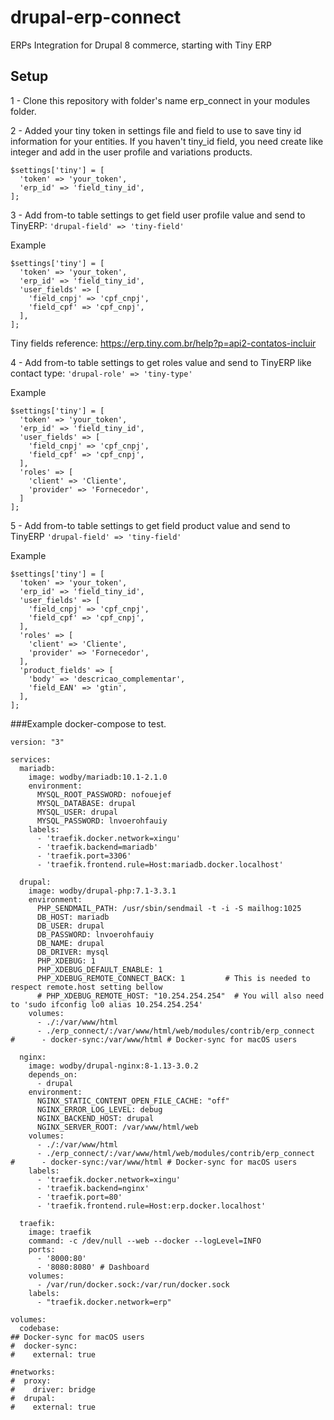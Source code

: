# drupal-erp-connect
ERPs Integration for Drupal 8 commerce, starting with Tiny ERP

## Setup
1 - Clone this repository with folder's name erp_connect in your modules folder.

2 - Added your tiny token in settings file and 
field to use to save tiny id information for your entities. If you haven't tiny_id field, you need create like integer and add in the user profile and variations products.
```
$settings['tiny'] = [
  'token' => 'your_token',
  'erp_id' => 'field_tiny_id',
];
```

3 - Add from-to table settings to get field user profile value and send to TinyERP: 
`'drupal-field' => 'tiny-field'`

Example
```
$settings['tiny'] = [
  'token' => 'your_token',
  'erp_id' => 'field_tiny_id',
  'user_fields' => [
    'field_cnpj' => 'cpf_cnpj',
    'field_cpf' => 'cpf_cnpj',
  ],
];
```
Tiny fields reference: https://erp.tiny.com.br/help?p=api2-contatos-incluir

4 - Add from-to table settings to get roles value and send to TinyERP like contact type: 
`'drupal-role' => 'tiny-type'`

Example
```
$settings['tiny'] = [
  'token' => 'your_token',
  'erp_id' => 'field_tiny_id',
  'user_fields' => [
    'field_cnpj' => 'cpf_cnpj',
    'field_cpf' => 'cpf_cnpj',
  ],
  'roles' => [
    'client' => 'Cliente',
    'provider' => 'Fornecedor',
  ]
];

```

5 - Add from-to table settings to get field product value and send to TinyERP
`'drupal-field' => 'tiny-field'`

Example
```
$settings['tiny'] = [
  'token' => 'your_token',
  'erp_id' => 'field_tiny_id',
  'user_fields' => [
    'field_cnpj' => 'cpf_cnpj',
    'field_cpf' => 'cpf_cnpj',
  ],
  'roles' => [
    'client' => 'Cliente',
    'provider' => 'Fornecedor',
  ],
  'product_fields' => [
    'body' => 'descricao_complementar',
    'field_EAN' => 'gtin',
  ],
];

```

###Example docker-compose to test.

```docker-compose
version: "3"

services:
  mariadb:
    image: wodby/mariadb:10.1-2.1.0
    environment:
      MYSQL_ROOT_PASSWORD: nofouejef
      MYSQL_DATABASE: drupal
      MYSQL_USER: drupal
      MYSQL_PASSWORD: lnvoerohfauiy
    labels:
      - 'traefik.docker.network=xingu'
      - 'traefik.backend=mariadb'
      - 'traefik.port=3306'
      - 'traefik.frontend.rule=Host:mariadb.docker.localhost'

  drupal:
    image: wodby/drupal-php:7.1-3.3.1
    environment:
      PHP_SENDMAIL_PATH: /usr/sbin/sendmail -t -i -S mailhog:1025
      DB_HOST: mariadb
      DB_USER: drupal
      DB_PASSWORD: lnvoerohfauiy
      DB_NAME: drupal
      DB_DRIVER: mysql
      PHP_XDEBUG: 1
      PHP_XDEBUG_DEFAULT_ENABLE: 1
      PHP_XDEBUG_REMOTE_CONNECT_BACK: 1         # This is needed to respect remote.host setting bellow
      # PHP_XDEBUG_REMOTE_HOST: "10.254.254.254"  # You will also need to 'sudo ifconfig lo0 alias 10.254.254.254'
    volumes:
      - ./:/var/www/html
      - ./erp_connect/:/var/www/html/web/modules/contrib/erp_connect
#      - docker-sync:/var/www/html # Docker-sync for macOS users

  nginx:
    image: wodby/drupal-nginx:8-1.13-3.0.2
    depends_on:
      - drupal
    environment:
      NGINX_STATIC_CONTENT_OPEN_FILE_CACHE: "off"
      NGINX_ERROR_LOG_LEVEL: debug
      NGINX_BACKEND_HOST: drupal
      NGINX_SERVER_ROOT: /var/www/html/web
    volumes:
      - ./:/var/www/html
      - ./erp_connect/:/var/www/html/web/modules/contrib/erp_connect
#      - docker-sync:/var/www/html # Docker-sync for macOS users
    labels:
      - 'traefik.docker.network=xingu'
      - 'traefik.backend=nginx'
      - 'traefik.port=80'
      - 'traefik.frontend.rule=Host:erp.docker.localhost'

  traefik:
    image: traefik
    command: -c /dev/null --web --docker --logLevel=INFO
    ports:
      - '8000:80'
      - '8080:8080' # Dashboard
    volumes:
      - /var/run/docker.sock:/var/run/docker.sock
    labels:
      - "traefik.docker.network=erp"

volumes:
  codebase:
## Docker-sync for macOS users
#  docker-sync:
#    external: true

#networks:
#  proxy:
#    driver: bridge
#  drupal:
#    external: true
```
